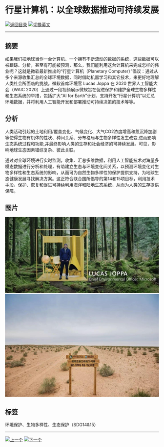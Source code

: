#  行星计算机：以全球数据推动可持续发展

[![返回目录](http://img.shields.io/badge/点击-返回目录-875A7B.svg?style=flat&colorA=8F8F8F)](/)
[![切换英文](http://img.shields.io/badge/切换-英文-875A7B.svg?style=flat&colorA=8F8F8F)](https://doc.shanghaiopen.org.cn/case/15/en_1.html)

----------

## 摘要

如果我们把地球当作一台计算机、一个拥有不断流动的数据的系统，这些数据可以被跟踪、分析，甚至有可能被预测，那么，我们能利用这台计算机来完成怎样的伟业呢？这就是微软最新推出的“行星计算机（Planetary Computer）”倡议：通过从多个来源收集汇总的全球环境数据，同时借助机器学习和其它技术，来更好地理解人类社会所面临的挑战。微软首席环境官 Lucas Joppa 在 2020 世界人工智能大会（WAIC 2020）上通过一段视频展示微软旨在促进保护和维护全球生物多样性和生态系统的举措，包括扩大“AI for Earth”计划、支持开发“行星计算机”以汇总环境数据，并将利用人工智能开发和部署推动可持续决策的技术等等。


## 分析

人类活动引起的土地利用/覆盖变化、气候变化、大气CO2浓度增高和氮沉降加剧等使得生物有机体的性状、种间关系、分布格局与生物多样性发生改变,进而影响生态系统过程和功能,并最终影响人类的生存和社会经济的可持续发展。可见，影响地球生态因素错综复杂、彼此关联。

通过对全球环境进行实时监测，收集、汇总多维数据，利用人工智能技术对海量多模态数据进行分析和处理，有助建立生态与环境变化间关系，以预测环境变化对生物多样性和生态系统的影响，从而可为自然生物多样性的保护提供支持，为地球生态健康发展寻找解决方案。这正符合联合国所倡导的第14和15项目标，利用技术手段，保护、恢复和促进可持续利用海洋和陆地生态系统，从而为人类的生存提供保障。




## 图片

![图片](15.1.1.jpg)
![图片](15.1.2.jpg)


## 标签

环境保护、生物多样性、生态保护（SDG14&15）



----------

 [![上一个](http://img.shields.io/badge/查看-上一个-875A7B.svg?style=flat&colorA=8F8F8F)](https://doc.shanghaiopen.org.cn/case/14/1.html)
 [![下一个](http://img.shields.io/badge/查看-下一个-875A7B.svg?style=flat&colorA=8F8F8F)](https://doc.shanghaiopen.org.cn/case/15/2.html)
 
 
